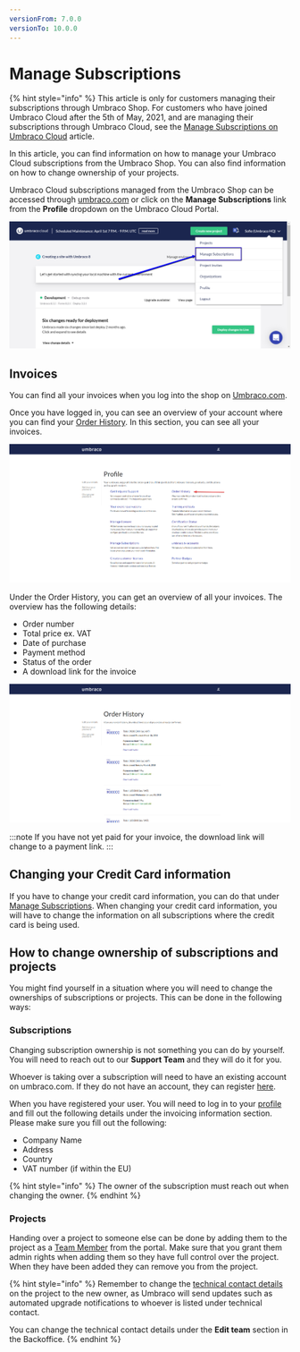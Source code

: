 ```yaml
---
versionFrom: 7.0.0
versionTo: 10.0.0
---
```


# Manage Subscriptions

{% hint style="info" %}
This article is only for customers managing their subscriptions through Umbraco Shop. For customers who have joined Umbraco Cloud after the 5th of May, 2021, and are managing their subscriptions through Umbraco Cloud, see the [Manage Subscriptions on Umbraco Cloud](new-shop.md) article.

In this article, you can find information on how to manage your Umbraco Cloud subscriptions from the Umbraco Shop. You can also find information on how to change ownership of your projects.

Umbraco Cloud subscriptions managed from the Umbraco Shop can be accessed through [umbraco.com](https://umbraco.com) or click on the **Manage Subscriptions** link from the **Profile** dropdown on the Umbraco Cloud Portal.

![Manage Subscriptions](images/manage-subscriptions.png)

## Invoices

You can find all your invoices when you log into the shop on [Umbraco.com](https://shop.umbraco.com/profile/sign-in?returnURL=%2fprofile).

Once you have logged in, you can see an overview of your account where you can find your [Order History](https://shop.umbraco.com/profile/options/order-history/). In this section, you can see all your invoices.

![Overview of your account](images/account-overview.png)

Under the Order History, you can get an overview of all your invoices. The overview has the following details:

- Order number
- Total price ex. VAT
- Date of purchase
- Payment method
- Status of the order
- A download link for the invoice

![Order History](images/order-history.png)

:::note
If you have not yet paid for your invoice, the download link will change to a payment link.
:::

## Changing your Credit Card information

If you have to change your credit card information, you can do that under [Manage Subscriptions](https://shop.umbraco.com/profile/options/manage-subscriptions/). When changing your credit card information, you will have to change the information on all subscriptions where the credit card is being used.

## How to change ownership of subscriptions and projects

You might find yourself in a situation where you will need to change the ownerships of subscriptions or projects. This can be done in the following ways:

### Subscriptions

Changing subscription ownership is not something you can do by yourself. You will need to reach out to our **Support Team** and they will do it for you.

Whoever is taking over a subscription will need to have an existing account on umbraco.com. If they do not have an account, they can register [here](https://shop.umbraco.com/profile/register).

When you have registered your user. You will need to log in to your [profile](https://shop.umbraco.com/profile/edit-your-details/) and fill out the following details under the invoicing information section. Please make sure you fill out the following:

- Company Name
- Address
- Country
- VAT number (if within the EU)

{% hint style="info" %}
The owner of the subscription must reach out when changing the owner.
{% endhint %}

### Projects

Handing over a project to someone else can be done by adding them to the project as a [Team Member](../team-members/README.md) from the portal. Make sure that you grant them admin rights when adding them so they have full control over the project. When they have been added they can remove you from the project.

{% hint style="info" %}
Remember to change the [technical contact details](../team-members/technical-contact.md) on the project to the new owner, as Umbraco will send updates such as automated upgrade notifications to whoever is listed under technical contact.

You can change the technical contact details under the **Edit team** section in the Backoffice.
{% endhint %}


